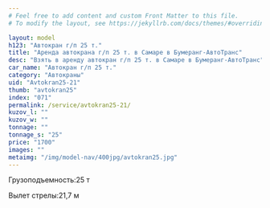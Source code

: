 ```yaml
---
# Feel free to add content and custom Front Matter to this file.
# To modify the layout, see https://jekyllrb.com/docs/themes/#overriding-theme-defaults

layout: model
h123: "Автокран г/п 25 т."
title: "Аренда автокрана г/п 25 т. в Самаре в Бумеранг-АвтоТранс"
desc: "Взять в аренду автокран г/п 25 т. в Самаре в Бумеранг-АвтоТранс"
car_name: "Автокран г/п 25 т."
category: "Автокраны"
uid: "Avtokran25-21"
thumb: "avtokran25"
index: "071"
permalink: /service/avtokran25-21/
kuzov_l: ""
kuzov_w: ""
tonnage: ""
tonnage_s: "25"
price: "1700"
images: ""
metaimg: "/img/model-nav/400jpg/avtokran25.jpg"
---
```


<span>Грузоподъемность:</span><span>25 т</span>

<span>Вылет стрелы:</span><span>21,7 м</span>
